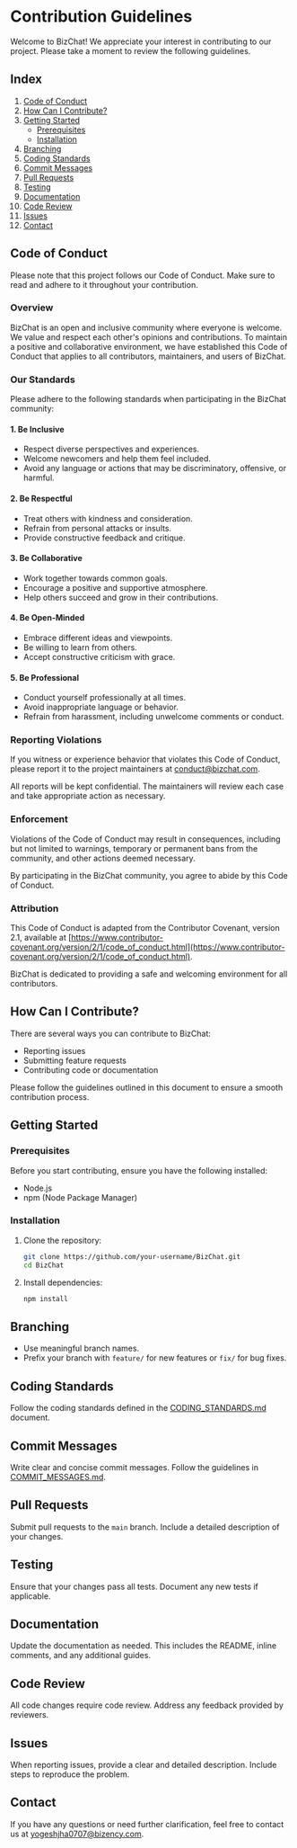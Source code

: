 # Contribution Guidelines

Welcome to BizChat! We appreciate your interest in contributing to our project. Please take a moment to review the following guidelines.

## Index
1. [Code of Conduct](#code-of-conduct)
2. [How Can I Contribute?](#how-can-i-contribute)
3. [Getting Started](#getting-started)
   - [Prerequisites](#prerequisites)
   - [Installation](#installation)
4. [Branching](#branching)
5. [Coding Standards](#coding-standards)
6. [Commit Messages](#commit-messages)
7. [Pull Requests](#pull-requests)
8. [Testing](#testing)
9. [Documentation](#documentation)
10. [Code Review](#code-review)
11. [Issues](#issues)
12. [Contact](#contact)

## Code of Conduct

Please note that this project follows our Code of Conduct. Make sure to read and adhere to it throughout your contribution.

### Overview

BizChat is an open and inclusive community where everyone is welcome. We value and respect each other's opinions and contributions. To maintain a positive and collaborative environment, we have established this Code of Conduct that applies to all contributors, maintainers, and users of BizChat.

### Our Standards

Please adhere to the following standards when participating in the BizChat community:

#### 1. Be Inclusive

- Respect diverse perspectives and experiences.
- Welcome newcomers and help them feel included.
- Avoid any language or actions that may be discriminatory, offensive, or harmful.

#### 2. Be Respectful

- Treat others with kindness and consideration.
- Refrain from personal attacks or insults.
- Provide constructive feedback and critique.

#### 3. Be Collaborative

- Work together towards common goals.
- Encourage a positive and supportive atmosphere.
- Help others succeed and grow in their contributions.

#### 4. Be Open-Minded

- Embrace different ideas and viewpoints.
- Be willing to learn from others.
- Accept constructive criticism with grace.

#### 5. Be Professional

- Conduct yourself professionally at all times.
- Avoid inappropriate language or behavior.
- Refrain from harassment, including unwelcome comments or conduct.

### Reporting Violations

If you witness or experience behavior that violates this Code of Conduct, please report it to the project maintainers at [conduct@bizchat.com](mailto:conduct@bizchat.com).

All reports will be kept confidential. The maintainers will review each case and take appropriate action as necessary.

### Enforcement

Violations of the Code of Conduct may result in consequences, including but not limited to warnings, temporary or permanent bans from the community, and other actions deemed necessary.

By participating in the BizChat community, you agree to abide by this Code of Conduct.

### Attribution

This Code of Conduct is adapted from the Contributor Covenant, version 2.1, available at [https://www.contributor-covenant.org/version/2/1/code_of_conduct.html](https://www.contributor-covenant.org/version/2/1/code_of_conduct.html).

BizChat is dedicated to providing a safe and welcoming environment for all contributors.


## How Can I Contribute?

There are several ways you can contribute to BizChat:

- Reporting issues
- Submitting feature requests
- Contributing code or documentation

Please follow the guidelines outlined in this document to ensure a smooth contribution process.

## Getting Started

### Prerequisites

Before you start contributing, ensure you have the following installed:

- Node.js
- npm (Node Package Manager)

### Installation

1. Clone the repository:
   ```bash
   git clone https://github.com/your-username/BizChat.git
   cd BizChat
   ```

2. Install dependencies:
   ```bash
   npm install
   ```

## Branching

- Use meaningful branch names.
- Prefix your branch with `feature/` for new features or `fix/` for bug fixes.

## Coding Standards

Follow the coding standards defined in the [CODING_STANDARDS.md](./CODING_STANDARDS.md) document.

## Commit Messages

Write clear and concise commit messages. Follow the guidelines in [COMMIT_MESSAGES.md](./COMMIT_MESSAGES.md).

## Pull Requests

Submit pull requests to the `main` branch. Include a detailed description of your changes.

## Testing

Ensure that your changes pass all tests. Document any new tests if applicable.

## Documentation

Update the documentation as needed. This includes the README, inline comments, and any additional guides.

## Code Review

All code changes require code review. Address any feedback provided by reviewers.

## Issues

When reporting issues, provide a clear and detailed description. Include steps to reproduce the problem.

## Contact

If you have any questions or need further clarification, feel free to contact us at [yogeshjha0707@bizency.com](mailto:yogeshjha0707@bizency.com).


